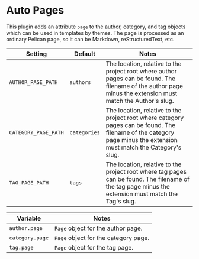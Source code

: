 # Auto Pages

This plugin adds an attribute `page` to the author, category, and tag
objects which can be used in templates by themes. The page is processed as
an ordinary Pelican page, so it can be Markdown, reStructuredText, etc.

| Setting              | Default      | Notes                                                                                                                                                               |
|----------------------|--------------|---------------------------------------------------------------------------------------------------------------------------------------------------------------------|
| `AUTHOR_PAGE_PATH`   | `authors`    | The location, relative to the project root where author pages can be found. The filename of the author page minus the extension must match the Author's slug.       |
| `CATEGORY_PAGE_PATH` | `categories` | The location, relative to the project root where category pages can be found. The filename of the category page minus the extension must match the Category's slug. |
| `TAG_PAGE_PATH`      | `tags`       | The location, relative to the project root where tag pages can be found. The filename of the tag page minus the extension must match the Tag's slug.                |

| Variable        | Notes                                |
|-----------------|--------------------------------------|
| `author.page`   | `Page` object for the author page.   |
| `category.page` | `Page` object for the category page. |
| `tag.page`      | `Page` object for the tag page.      |
